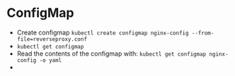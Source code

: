 # ConfigMap

- Create configmap ```kubectl create configmap nginx-config --from-file=reverseproxy.conf```
- ```kubectl get configmap```
- Read the contents of the configmap with: ```kubectl get configmap nginx-config -o yaml```
- 